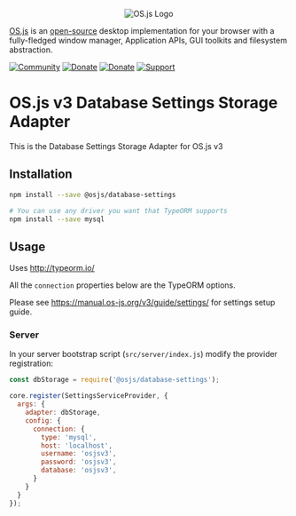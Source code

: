 <p align="center">
  <img alt="OS.js Logo" src="https://raw.githubusercontent.com/os-js/gfx/master/logo-big.png" />
</p>

[OS.js](https://www.os-js.org/) is an [open-source](https://raw.githubusercontent.com/os-js/OS.js/master/LICENSE) desktop implementation for your browser with a fully-fledged window manager, Application APIs, GUI toolkits and filesystem abstraction.

[![Community](https://img.shields.io/badge/join-community-green.svg)](https://community.os-js.org/)
[![Donate](https://img.shields.io/badge/liberapay-donate-yellowgreen.svg)](https://liberapay.com/os-js/)
[![Donate](https://img.shields.io/badge/paypal-donate-yellow.svg)](https://www.paypal.com/cgi-bin/webscr?cmd=_donations&business=andersevenrud%40gmail%2ecom&lc=NO&currency_code=USD&bn=PP%2dDonationsBF%3abtn_donate_SM%2egif%3aNonHosted)
[![Support](https://img.shields.io/badge/patreon-support-orange.svg)](https://www.patreon.com/user?u=2978551&ty=h&u=2978551)

# OS.js v3 Database Settings Storage Adapter

This is the Database Settings Storage Adapter for OS.js v3

## Installation

```bash
npm install --save @osjs/database-settings

# You can use any driver you want that TypeORM supports
npm install --save mysql
```

## Usage

Uses http://typeorm.io/

All the `connection` properties below are the TypeORM options.

Please see https://manual.os-js.org/v3/guide/settings/ for settings setup guide.

### Server

In your server bootstrap script (`src/server/index.js`) modify the provider registration:

```javascript
const dbStorage = require('@osjs/database-settings');

core.register(SettingsServiceProvider, {
  args: {
    adapter: dbStorage,
    config: {
      connection: {
        type: 'mysql',
        host: 'localhost',
        username: 'osjsv3',
        password: 'osjsv3',
        database: 'osjsv3',
      }
    }
  }
});
```
